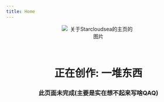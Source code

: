 ```yaml
---
title: Home
---
```


<div align="center">

<subhome
    title="Starcloudsea" 
    subtitle="某不正经Minecraft玩家" 
    tagline="啥都想做一点(好累啊我QAQ)">
    <img src="/docs/Shared/About/Home/EllipseStarcloudsea.png" alt="关于Starcloudsea的主页的图片" title="没有，自己做的~" style="max-width: 200px; max-height: 200px; padding-bottom: 30px;"/>
</subhome>

# 正在创作: 一堆东西

### 此页面未完成(主要是实在想不起来写啥QAQ)

  <script setup>
import { VPTeamMembers } from 'vitepress/theme'

const members = [
  {
    
    avatar: 'https://github.com/Starcloudsea.png',
    name: 'Starcloudsea',
    title: '所有者',
    links: [
      { icon: 'github', link: 'https://github.com/Starcloudsea' },
      { icon: {
        svg: '<svg height="2404" viewBox="-.1 .5 960.1 923.7" width="2500" xmlns="http://www.w3.org/2000/svg"> <path d="m958.9 442.4c1.1 26.1-2 52.1-9.2 77.2-7.1 25.1-18.3 48.8-33.1 70.3a240.43 240.43 0 0 1 -53.6 56.2l-.5.4-199.9 149.8-98.3 74.5-59.9 45.2c-3.5 2.7-7.4 4.7-11.5 6.1s-8.5 2.1-12.9 2.1c-4.3 0-8.7-.7-12.8-2.1s-8-3.4-11.5-6.1l-59.9-45.2-98.3-74.5-198.7-148.9-1.2-.8-.4-.4c-20.9-15.7-39-34.7-53.8-56.2s-26-45.3-33.2-70.4c-7.2-25.1-10.3-51.2-9.2-77.3 1.2-26.1 6.5-51.8 15.8-76.2l1.3-3.5 130.7-340.5q1-2.5 2.4-4.8 1.3-2.3 3.1-4.3 1.7-2.1 3.7-3.9 2-1.7 4.2-3.2c3.1-1.9 6.3-3.3 9.8-4.1 3.4-.9 7-1.3 10.5-1.1 3.6.2 7.1.9 10.4 2.2 3.3 1.2 6.5 3 9.3 5.2q2 1.7 3.9 3.6 1.8 2 3.2 4.3 1.5 2.2 2.6 4.7 1.1 2.4 1.8 5l88.1 269.7h356.6l88.1-269.7q.7-2.6 1.9-5 1.1-2.4 2.6-4.7 1.4-2.2 3.2-4.2 1.8-2 3.9-3.7c2.8-2.2 5.9-3.9 9.2-5.2 3.4-1.2 6.9-1.9 10.4-2.1 3.6-.2 7.1.1 10.6 1 3.4.9 6.7 2.3 9.7 4.2q2.3 1.4 4.3 3.2 2 1.7 3.7 3.8 1.7 2.1 3.1 4.4 1.3 2.3 2.3 4.8l130.5 340.6 1.3 3.5c9.3 24.3 14.6 50 15.7 76.1z"/> </svg>'
      }, link: 'https://gitlab.com/Starcloudsea'},
      { icon: 'discord', link: 'https://discord.gg/jfZPPpC3Av'},
      { icon: {
        svg: '<svg width="800px" height="800px" viewBox="0 0 24 24" xmlns="http://www.w3.org/2000/svg"> <g> <path fill="none" d="M0 0h24v24H0z"/> <path d="M18.223 3.086a1.25 1.25 0 0 1 0 1.768L17.08 5.996h1.17A3.75 3.75 0 0 1 22 9.747v7.5a3.75 3.75 0 0 1-3.75 3.75H5.75A3.75 3.75 0 0 1 2 17.247v-7.5a3.75 3.75 0 0 1 3.75-3.75h1.166L5.775 4.855a1.25 1.25 0 1 1 1.767-1.768l2.652 2.652c.079.079.145.165.198.257h3.213c.053-.092.12-.18.199-.258l2.651-2.652a1.25 1.25 0 0 1 1.768 0zm.027 5.42H5.75a1.25 1.25 0 0 0-1.247 1.157l-.003.094v7.5c0 .659.51 1.199 1.157 1.246l.093.004h12.5a1.25 1.25 0 0 0 1.247-1.157l.003-.093v-7.5c0-.69-.56-1.25-1.25-1.25zm-10 2.5c.69 0 1.25.56 1.25 1.25v1.25a1.25 1.25 0 1 1-2.5 0v-1.25c0-.69.56-1.25 1.25-1.25zm7.5 0c.69 0 1.25.56 1.25 1.25v1.25a1.25 1.25 0 1 1-2.5 0v-1.25c0-.69.56-1.25 1.25-1.25z"/> </g> </svg>'
      }, link: 'https://space.bilibili.com/2123349162'},
      { icon: {
        svg: '<svg xmlns="http://www.w3.org/2000/svg" viewBox="0 0 24 24"> <g> <path fill="none" d="M0 0h24v24H0z"/> <path d="M12 22C6.477 22 2 17.523 2 12S6.477 2 12 2s10 4.477 10 10-4.477 10-10 10zm-1.086-10.432c.24-.84 1.075-1.541 1.99-1.648.187.694.388 1.373.545 2.063.053.23.037.495-.018.727-.213.892-1.248 1.242-1.978.685-.53-.405-.742-1.12-.539-1.827zm3.817-.197c-.125-.465-.256-.927-.393-1.42.5.13.908.36 1.255.698 1.257 1.221 1.385 3.3.294 4.731-1.135 1.49-3.155 2.134-5.028 1.605-2.302-.65-3.808-2.952-3.441-5.316.274-1.768 1.27-3.004 2.9-3.733.407-.182.58-.56.42-.93-.157-.364-.54-.504-.944-.343-2.721 1.089-4.32 4.134-3.67 6.987.713 3.118 3.495 5.163 6.675 4.859 1.732-.165 3.164-.948 4.216-2.347 1.506-2.002 1.297-4.783-.463-6.499-.666-.65-1.471-1.018-2.39-1.153-.083-.013-.217-.052-.232-.106-.087-.313-.18-.632-.206-.954-.029-.357.29-.64.65-.645.253-.003.434.13.603.3.303.3.704.322.988.062.29-.264.296-.678.018-1.008-.566-.672-1.586-.891-2.43-.523-.847.37-1.321 1.187-1.2 2.093.038.28.11.557.167.842l-.26.072c-.856.24-1.561.704-2.098 1.414-.921 1.22-.936 2.828-.041 3.947 1.274 1.594 3.747 1.284 4.523-.568.284-.676.275-1.368.087-2.065z"/> </g> </svg>'
      }, link: 'https://music.163.com/#/user/home?id=4947833811'}


    ]
  },
]
  </script>
<VPTeamMembers size="small" :members="members"/>
</div>